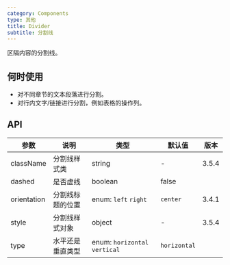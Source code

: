 ```yaml
---
category: Components
type: 其他
title: Divider
subtitle: 分割线
---
```


区隔内容的分割线。

## 何时使用

- 对不同章节的文本段落进行分割。
- 对行内文字/链接进行分割，例如表格的操作列。

## API

| 参数        | 说明             | 类型                          | 默认值       | 版本  |
| ----------- | ---------------- | ----------------------------- | ------------ | ----- |
| className   | 分割线样式类     | string                        | -            | 3.5.4 |
| dashed      | 是否虚线         | boolean                       | false        |       |
| orientation | 分割线标题的位置 | enum: `left` `right`          | `center`     | 3.4.1 |
| style       | 分割线样式对象   | object                        | -            | 3.5.4 |
| type        | 水平还是垂直类型 | enum: `horizontal` `vertical` | `horizontal` |       |
